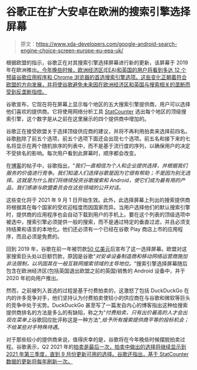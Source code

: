 # 谷歌正在扩大安卓在欧洲的搜索引擎选择屏幕

> 原文：<https://www.xda-developers.com/google-android-search-engine-choice-screen-europe-eu-eea-uk/>

根据欧盟的指示，谷歌正在对其搜索引擎选择屏幕进行新的更新，该屏幕于 2019 年在欧洲推出[。今年晚些时候，欧洲经济区(EEA)和英国的用户将看到多达 12 个预装谷歌应用程序和 Chrome 浏览器的首选搜索引擎选项。这些变化正朝着符合欧盟的方向发展，并将使谷歌避免未来因在欧洲经济区和英国与搜索相关的垄断而受到反垄断指控。](https://www.xda-developers.com/google-search-provider-choices-android-comply-eu)

谷歌宣布，它现在将在屏幕上显示每个地区的五大搜索引擎提供商，用户可以选择他们喜欢的提供商。它将使用网络分析工具 [StatCounter](https://gs.statcounter.com/search-engine-market-share/all/europe) 选出每个地区的顶级搜索引擎，这个数字是从之前在这里展示的四个提供商中增加的。

谷歌正在接受欧盟关于选择顶级供应商的建议，并将不再利用拍卖来选择前四名。谷歌[称](https://www.android.com/choicescreen/)除了前五个选项，前五个选项下面还会出现七个选项。前五名和接下来的七名将显示在两个随机排序的列表中，而不是基于流行度的序列，以确保用户的决定不受排名的影响。每次用户看到此屏幕时，顺序都会改变。

在[博客](https://blog.google/around-the-globe/google-europe/changes-android-choice-screen-europe/)的帖子中，谷歌指出，“*我们一直相信为个人和企业提供选择，并根据我们服务的价值进行竞争。我们知道人们选择谷歌是因为它很有帮助；不是因为别无选择。这就是为什么我们将继续投资谷歌搜索和 Android，使它们成为最有用的产品，我们感谢与欧盟委员会在这些领域的公开对话。*

这些变化将于 2021 年 9 月 1 日开始生效。此外，此选择屏幕上列出的搜索提供商将根据其在每个国家的受欢迎程度而因国家而异。当用户选择他们的默认搜索引擎时，提供商的应用程序也会自动下载到用户的手机上。要在这个列表的顶级选项中被选中，搜索引擎必须提供一般的搜索，而不是通过特定的垂直过滤，并且必须支持结果和语言的本地化。他们还必须有一个已经在谷歌 Play 商店上市的应用程序，而且必须是免费的。

回到 2019 年，谷歌在前一年被罚款[50 亿美元](https://www.xda-developers.com/google-fined-5-billion-eu/)后宣布了这一选择屏幕。欧盟对这家搜索巨头处以巨额罚款，原因是谷歌“*对安卓设备制造商和移动网络运营商施加非法限制，以巩固其在一般互联网搜索领域的主导地位。*“搜索引擎选择屏幕随后包含在欧洲经济区(包括英国退出欧盟之前的英国)销售的 Android 设备中，并于 2020 年初向用户推出。

然而，之前被列入首选的过程是基于付费拍卖的，这激怒了包括 DuckDuckGo 在内的许多竞争对手，他们坚持认为付费拍卖使较小的供应商在与谷歌和微软等巨头的竞争中处于劣势。DuckDuckGo 甚至写了一篇发自内心的博客指出这种给搜索提供商排名的方法是多么的有缺陷，称之为“*付费拍卖，只有出价最高的人才会出现在菜单上*谷歌回应批评称这是一种方法“*,给予所有搜索提供商平等的投标机会；不给某些对手特殊待遇*。

对于那些较小的提供商来说，值得庆幸的是，谷歌将在今年晚些时候摆脱拍卖过程。谷歌表示，Q2 2021 年的[拍卖是最后一次，拍卖中做出的选择将继续显示到 2021 年第三季度，直到 9 月份更新可用的选择。谷歌还指出，基于 StatCounter 数据的更新将每年刷新一次。](https://www.android.com/choicescreen-winners/)